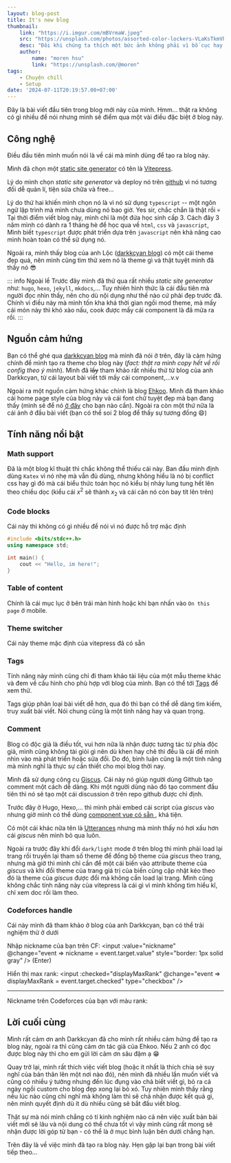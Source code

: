 ```yaml
---
layout: blog-post
title: It's new blog
thumbnail:
    link: "https://i.imgur.com/mBVrmaW.jpeg"
    src: "https://unsplash.com/photos/assorted-color-lockers-VLaKsTkmVhk"
    desc: "Đôi khi chúng ta thích một bức ảnh không phải vì bố cục hay tông màu của nó mà vì tâm trạng lúc đó"
    author:
        name: "moren hsu"
        link: "https://unsplash.com/@moren"
tags:
    - Chuyện chill
    - Setup
date: '2024-07-11T20:19:57.00+07:00'
---
```


Đây là bài viết đầu tiên trong blog mới này của mình. 
Hmm... thật ra không có gì nhiều để nói nhưng mình sẽ điểm qua một vài điều đặc biệt ở blog này.

## Công nghệ

Điều đầu tiên mình muốn nói là về cái mà mình dùng để tạo ra blog này. 

Mình đã chọn một [static site generator][static-site-generator] có tên là [Vitepress](https://vitepress.dev/).

Lý do mình chọn _static site generator_ và deploy nó trên [github](https://github.com/) vì nó tương đối dễ quản lí, 
tiện sửa chữa và free...

Lý do thứ hai khiến mình chọn nó là vì nó sử dụng `typescript` -- một ngôn ngữ lập trình mà mình chưa dùng nó bao giờ.
Yes sir, chắc chắn là thật rồi :skull: Tại thời điểm viết blog này, mình chỉ là một đứa học sinh cấp 3.
Cách đây 3 năm mình có dành ra 1 tháng hè để học qua về `html`, `css` và `javascript`,
Mình biết `typescript` được phát triển dựa trên `javascript` nên khả năng cao mình hoàn toàn có thể sử dụng nó.

Ngoài ra, mình thấy blog của anh Lộc ([darkkcyan blog](https://quangloc99.github.io/)) có một cái theme đẹp quá,
nên mình cũng tìm thử xem nó là theme gì và thật tuyệt mình đã thấy nó :sunglasses:

::: info Ngoài lề
Trước đây mình đã thử qua rất nhiều _static site generator_ như: `hugo`, `hexo`, `jekyll`, `mkdocs`,...
Tuy nhiên hình thức là cái đầu tiên mà người đọc nhìn thấy, nên cho dù nội dụng như thế nào cứ phải đẹp trước đã.
Chính vì điều này mà mình tốn kha khá thời gian ngồi mod theme, mà mấy cái món này thì khó xào nấu,
cook được mấy cái component là đã mửa ra rồi.
:::

## Nguồn cảm hứng

Bạn có thể ghé qua [darkkcyan blog](https://quangloc99.github.io/) mà mình đã nói ở trên, 
đây là cảm hứng chính để mình tạo ra theme cho blog này (_fact: thật ra mình copy hết về rồi config theo ý mình_).
Mình đã ~~lấy~~ tham khảo rất nhiều thứ từ blog của anh Darkkcyan, từ cái layout bài viết tới mấy cái component,...v.v

Ngoài ra một nguồn cảm hứng khác chính là blog [Ehkoo](https://ehkoo.com/). Mình đã tham khảo cái home page style của blog này
và cái font chữ tuyệt đẹp mà bạn đang thấy (mình sẽ để nó [ở đây][space-grotesk-font] cho bạn nào cần). 
Ngoài ra còn một thứ nữa là cái ảnh ở đầu bài viết (bạn có thể soi 2 blog để thấy sự tương đồng :smile:)

## Tính năng nổi bật

### Math support

Đã là một blog kĩ thuật thì chắc không thể thiếu cái này. 
Ban đầu mình định dùng `Katex` vì nó nhẹ mà vẫn đủ dùng, nhưng không hiểu là nó bị conflict css hay gì đó
mà cái biểu thức toán học nó kiểu bị nhảy lung tung hết lên theo chiều dọc 
(kiểu cái $x^2$ sẽ thành $x_2$ và cái căn nó còn bay tít lên trên)

### Code blocks

Cái này thì không có gì nhiều để nói vì nó được hỗ trợ mặc định

```cpp
#include <bits/stdc++.h>
using namespace std;

int main() {
    cout << "Hello, im here!";
}
```
### Table of content 

Chính là cái mục lục ở bên trái màn hình hoặc khi bạn nhấn vào `On this page` ở mobile.

### Theme switcher

Cái này theme mặc định của vitepress đã có sẵn

### Tags

Tính năng này mình cũng chỉ đi tham khảo tài liệu của một mẫu theme khác và đem về cấu hình cho phù hợp với blog của mình. 
Bạn có thể tới [Tags](/tags/) để xem thử.

Tags giúp phân loại bài viết dễ hơn, qua đó thì bạn có thể dễ dàng tìm kiếm, truy xuất bài viết. 
Nói chung cũng là một tính năng hay và quan trọng.

### Comment

Blog có độc giả là điều tốt, vui hơn nữa là nhận được tương tác từ phía độc giả, 
mình cũng không tài giỏi gì nên dù khen hay chê thì đều là cái để mình nhìn vào mà phát triển hoặc sửa đổi. 
Do đó, bình luận cũng là một tính năng mà mình nghĩ là thực sự cần thiết cho mọi blog thời nay.

Mình đã sử dụng công cụ [Giscus](https://giscus.app/). Cái này nó giúp người dùng Github tạo comment một cách dễ dàng.
Khi một người dùng nào đó tạo comment đầu tiên thì nó sẽ tạo một cái discussion ở trên repo github được chỉ định.

Trước đây ở Hugo, Hexo,... thì mình phải embed cái script của _giscus_ vào 
nhưng giờ mình có thể dùng [component vue có sẵn ](https://github.com/giscus/giscus-component), khá tiện.

Có một cái khác nữa tên là [Utterances](https://utteranc.es/) nhưng mà mình thấy nó hơi xấu hơn cái _giscus_ nên mình bỏ qua luôn.

Ngoài ra trước đây khi đổi `dark/light` mode ở trên blog thì mình phải load lại trang rồi truyền lại tham số theme 
để đồng bộ theme của _giscus_ theo trang, nhưng mà giờ thì mình chỉ cần để một cái biến vào attribute theme của _giscus_ 
và khi đổi theme của trang giá trị của biến cũng cập nhật kéo theo đó là theme của _giscus_ được đổi mà không cần load 
lại trang. Mình cũng không chắc tính năng này của vitepress là cái gì vì mình không tìm hiểu kĩ, chỉ xem doc rồi làm theo. 

### Codeforces handle

Cái này mình đã tham khảo ở blog của anh Darkkcyan, bạn có thể trải nghiệm thử ở dưới

<script lang="ts" setup>
  import { ref } from 'vue';
  const nickname = ref('darkkcyan');
  const displayMaxRank = ref(true);
</script>

Nhập nickname của bạn trên CF: <input :value="nickname" @change="event => nickname = event.target.value" style="border: 1px solid gray" /> (Enter)

Hiển thị max rank: <input :checked="displayMaxRank" @change="event => displayMaxRank = event.target.checked" type="checkbox" />

---

Nickname trên Codeforces của bạn với màu rank:
<center>
<cf-handle
    :nickname="nickname"
    :displayMaxRank="displayMaxRank"
    prefixWithRank="true"
/>
</center>

## Lời cuối cùng

Mình rất cảm ơn anh Darkkcyan đã cho mình rất nhiều cảm hứng để tạo ra blog này, ngoài ra thì cũng cảm ơn tác giả của Ehkoo. 
Nếu 2 anh có đọc được blog này thì cho em gửi lời cảm ơn sâu đậm ạ :grin:

Quay trở lại, mình rất thích việc viết blog (hoặc ít nhất là thích chia sẻ suy nghĩ của bản thân lên một nơi nào đó), 
nên mình đã nhiều lần muốn viết và cũng có nhiều ý tưởng nhưng đến lúc đụng vào chả biết viết gì, 
bỏ ra cả ngày ngồi custom cho blog đẹp xong lại bỏ xó. 
Tuy nhiên mình thấy rằng nếu lúc nào cũng chỉ nghĩ mà không làm thì sẽ chả nhận được kết quả gì, 
nên mình quyết định dù ít dù nhiều cũng sẽ bắt đầu viết blog. 

Thật sự mà nói mình chẳng có tí kinh nghiệm nào cả nên việc xuất bản bài viết mới sẽ lâu và nội dung có thể chưa tốt 
vì vậy mình cũng rất mong sẽ nhận được lời góp từ bạn - có thể là ở mục bình luận bên dưới chẳng hạn.

Trên đây là về việc mình đã tạo ra blog này. Hẹn gặp lại bạn trong bài viết tiếp theo...

[static-site-generator]: https://en.wikipedia.org/wiki/Static_site_generator
[space-grotesk-font]: https://fonts.google.com/specimen/Space+Grotesk